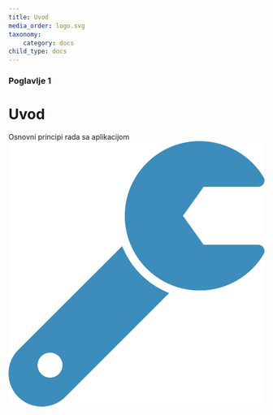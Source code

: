 ```yaml
---
title: Uvod
media_order: logo.svg
taxonomy:
    category: docs
child_type: docs
---
```


### Poglavlje 1

# Uvod

Osnovni principi rada sa aplikacijom
![](logo.svg?resize=200,200)